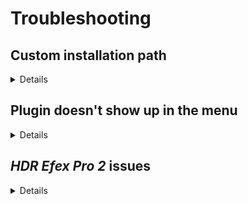 # Troubleshooting

## Custom installation path

<details>

Specify path in the variable `NIK_BASE_PATH` of the script to match your machine configuration,
If you have installed Nik Collection in a non-default location.<br>
Following paths are considered default:
- Linux with Wine: `$HOME/.wine/drive_c/Program Files`
- macOS: `/Application`
- Win: `C:/Program Files`

</details>

## Plugin doesn't show up in the menu

<details>

Please verify with these following checks.<br>
In most case a new reinstallation of [latest GIMP3 version](https://www.gimp.org/downloads/) resolves the issues.<br>
After all, you could find posts, ask [gimp-forum.net][gimp_forum] or file an [issue report][issue_report]
with details.

### 1. Verify GIMP installation

Ensure GIMP3 is properly installed with Python support:

1. Add official demo plugin `GIMP_INSTALL/lib/gimp/3.0/plug-ins/test-dialog/`[test-dialog.py][test_dialog]
2. Restart GIMP and check if the test plugin appears under `Filters > Development > Demos`
3. If the `Test dialog...` plugin isn't there either, then is not an issue with this plugin
but general GIMP problem, a reinstallation may help.

### 2. Check plugin location

In GIMP, go to `Edit > Preferences > Folders > Plug-ins`, ensure that we placed plugin folder in one of the listed directories there. This may differ between machine-wide and user installations.

### 3. Test Python module availability

1. Open `GIMP > Filters > Development > Python-Fu > Python Console`
2. Input [these imports][loc_libs] into the interpreter and press `Enter`:
```python
import gi
gi.require_version("Gimp", "3.0")
gi.require_version("GimpUi", "3.0")
gi.require_version("Gegl", "0.4")
from gi.repository import GLib
from gi.repository import GObject
from gi.repository import Gegl
from gi.repository import Gimp
from gi.repository import GimpUi
from gi.repository import Gio
from gi.repository import Gtk
```

Any error indicates that the necessary Python module is missing and it's a GIMP issue that reinstallation may help.

### 4. Check file & permissions

- Ensure you downloaded the latest version of the plugin and the *file content is intact*, as Python is sensitive to indentation.
- Under Unix-like, the script must has *executable* permission: `chmod +x nikplugin.py`

### 5. Check for error messages

Run GIMP console in verbose mode from command-line:
```
GIMP_INSTALL/bin/gimp-console-3.0.exe --verbose
```

If error occurs, gimp reinstallation may resolve issue or file a report.

</details>

## *HDR Efex Pro 2* issues

<details>

### Documents Folder Not Found

warning message:
```md
**HDR Efex Pro 2: Folder not found**
Plugin cannot identify 'Documents' on your system
```

**Solution**:
- Modify the [candidate_paths][loc_doc] list in the `find_hdr_output()` function of your `nikplugin.py` script to include your Documents folder location if you specified it differently from the default.
- To determine your *Documents* folder location, *right-click* on your 'Documents' folder and select `Properties > Location` (win).

- Background information:
*HDR Efex Pro 2* doesn't override the input image when you click "Save". Instead, it saves the output at `Documents/INPUT_FILENAME_HDR.ext` (win).
Since GIMP Python cannot use additional lib (i.e. `win32com.client`) to query the exact Documents path, it relies on common default locations.

### Output File Not Found

warning message:
```md
**HDR Efex Pro 2: File not found**
Plugin cannot find the output [filename] in 'Documents'
```

1. The plugin found Documents folder
2. But the expected output file wasn't there after HDR Efex Pro 2 completed

This typically happens when:
- HDR Efex Pro 2 saved the file to a different location
- HDR Efex Pro 2 failed to save the file
- The file was saved with a different naming pattern than expected

**Solution**: When GIMP plugin starts the filter program, go to `SETTINGS > IMAGE OUTPUT SETTINGS > Image Output Format > JPG`. It's the default image format that the plugin expects.

</details>


<!--references -->
[gimp_forum]: https://www.gimp-forum.net/Forum-Gimp-2-99-Gimp-3-0
[issue_report]: https://github.com/iiey/nikGimp/issues
[loc_doc]: https://github.com/iiey/nikGimp/blob/29260dfe52e2e4afbd3f2bacf26f9fce0234369b/nikplugin.py#L154
[loc_libs]: https://github.com/iiey/nikGimp/blob/9c1e5f927679043a5f9697b31e055647cbd3f3a2/nikplugin.py#L18-L32
[test_dialog]: https://gitlab.gnome.org/GNOME/gimp/-/blob/master/plug-ins/python/test-dialog.py